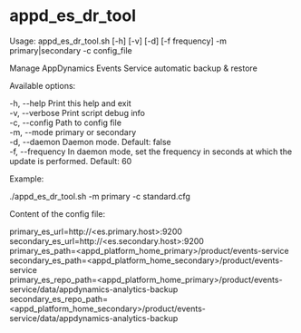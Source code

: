 # appd_es_dr_tool
Usage: appd_es_dr_tool.sh [-h] [-v] [-d] [-f frequency] -m primary|secondary -c config_file

Manage AppDynamics Events Service automatic backup & restore

Available options:

-h, --help        Print this help and exit<br>
-v, --verbose     Print script debug info<br>
-c, --config      Path to config file<br>
-m, --mode        primary or secondary<br>
-d, --daemon      Daemon mode. Default: false<br>
-f, --frequency   In daemon mode, set the frequency in seconds at which the update is performed. Default: 60<br>

Example:

./appd_es_dr_tool.sh -m primary -c standard.cfg<br>

Content of the config file:

primary_es_url=http://<es.primary.host>:9200<br>
secondary_es_url=http://<es.secondary.host>:9200<br>
primary_es_path=<appd_platform_home_primary>/product/events-service<br>
secondary_es_path=<appd_platform_home_secondary>/product/events-service<br>
primary_es_repo_path=<appd_platform_home_primary>/product/events-service/data/appdynamics-analytics-backup<br>
secondary_es_repo_path=<appd_platform_home_secondary>/product/events-service/data/appdynamics-analytics-backup<br>